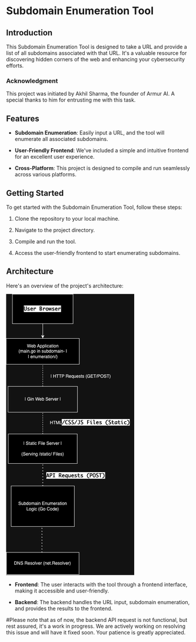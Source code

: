 # Subdomain Enumeration Tool

## Introduction

This Subdomain Enumeration Tool is designed to take a URL and provide a list of all subdomains associated with that URL. It's a valuable resource for discovering hidden corners of the web and enhancing your cybersecurity efforts.

### Acknowledgment

This project was initiated by Akhil Sharma, the founder of Armur AI. A special thanks to him for entrusting me with this task.

## Features

- **Subdomain Enumeration**: Easily input a URL, and the tool will enumerate all associated subdomains.

- **User-Friendly Frontend**: We've included a simple and intuitive frontend for an excellent user experience.

- **Cross-Platform**: This project is designed to compile and run seamlessly across various platforms.

## Getting Started

To get started with the Subdomain Enumeration Tool, follow these steps:

1. Clone the repository to your local machine.

2. Navigate to the project directory.

3. Compile and run the tool.

4. Access the user-friendly frontend to start enumerating subdomains.

## Architecture

Here's an overview of the project's architecture:

![Architecture Diagram](arch.drawio.png)

- **Frontend**: The user interacts with the tool through a frontend interface, making it accessible and user-friendly.

- **Backend**: The backend handles the URL input, subdomain enumeration, and provides the results to the frontend.

#Please note that as of now, the backend API request is not functional, but rest assured, it's a work in progress. We are actively working on resolving this issue and will have it fixed soon. Your patience is greatly appreciated.
